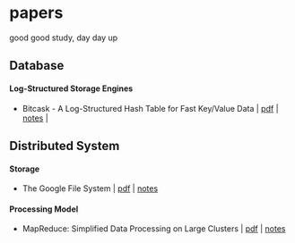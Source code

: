 # papers

good good study, day day up

## Database


#### Log-Structured Storage Engines

- Bitcask - A Log-Structured Hash Table for Fast Key/Value Data | [pdf](pdf/bitcask-intro.pdf) | [notes](notes/bitcask-intro.md) |


## Distributed System

#### Storage

- The Google File System | [pdf](pdf/gfs-sosp2003.pdf) | [notes](notes/gfs-sosp2003.md)

#### Processing Model

- MapReduce: Simplified Data Processing on Large Clusters | [pdf](pdf/mapreduce-simplified-data-processing-on-large-clusters.pdf) | [notes](notes/mapreduce-simplified-data-processing-on-large-clusters.md)